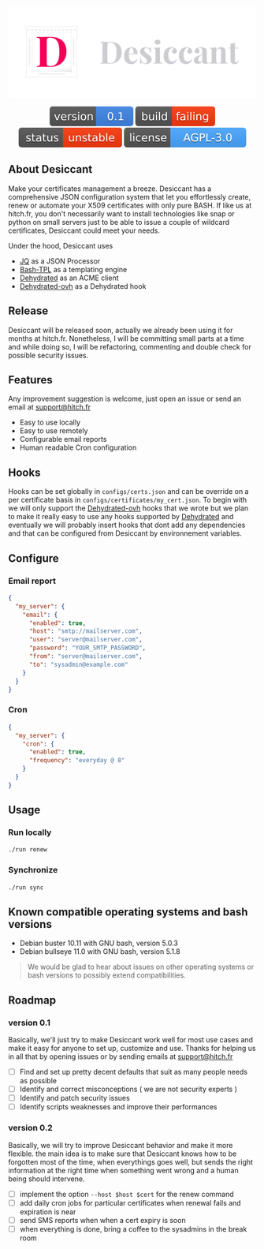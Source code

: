 [![Desiccant](./assets/desiccant.svg)](https://hitch.fr)

<p align="center">
  <a href="https://hitch.fr"><img src="./assets/version.svg" alt="Version"></a>
  <a href="https://hitch.fr"><img src="./assets/build_failed.svg" alt="Build Status"></a>
  <a href="https://hitch.fr"><img src="./assets/status_unstable.svg" alt="Latest Stable"></a>
  <a href="https://hitch.fr"><img src="./assets/license.svg" alt="License"></a>
</p>

## About Desiccant

Make your certificates management a breeze. Desiccant has a comprehensive JSON configuration system that let you effortlessly create, renew or automate your X509 certificates with only pure BASH. If like us at hitch.fr, you don't necessarily want to install technologies like snap or python on small servers just to be able to issue a couple of wildcard certificates, Desiccant could meet your needs.

Under the hood, Desiccant uses

- [JQ](https://github.com/stedolan/jq.git) as a JSON Processor
- [Bash-TPL](https://github.com/TekWizely/bash-tpl.git) as a templating engine
- [Dehydrated](https://github.com/dehydrated-io/dehydrated.git) as an ACME client
- [Dehydrated-ovh](https://github.com/hitch-fr/dehydrated-ovh.git) as a Dehydrated hook

## Release

Desiccant will be released soon, actually we already been using it for months at hitch.fr. Nonetheless, I will be committing small parts at a time and while doing so, I will be refactoring, commenting and double check for possible security issues.

## Features

Any improvement suggestion is welcome, just open an issue or send an email at [support@hitch.fr](mailto:support@hitch.fr)

- Easy to use locally
- Easy to use remotely
- Configurable email reports
- Human readable Cron configuration


## Hooks

Hooks can be set globally in `configs/certs.json` and can be override on a per certificate basis in `configs/certificates/my_cert.json`.
To begin with we will only support the [Dehydrated-ovh](https://github.com/hitch-fr/dehydrated-ovh.git) hooks that we wrote but we plan to make it really easy to use any hooks supported by [Dehydrated](https://github.com/dehydrated-io/dehydrated.git) and eventually we will probably insert hooks that dont add any dependencies and that can be configured from Desiccant by environnement variables.

## Configure

### Email report
```json
{
  "my_server": {
    "email": {
      "enabled": true,
      "host": "smtp://mailserver.com",
      "user": "server@mailserver.com",
      "password": "YOUR_SMTP_PASSWORD",
      "from": "server@mailserver.com",
      "to": "sysadmin@example.com"
    }
  }
}
```

### Cron
```json
{
  "my_server": {
    "cron": {
      "enabled": true,
      "frequency": "everyday @ 8"
    }
  }
}
```

## Usage

### Run locally
```bash
./run renew
```

### Synchronize
```bash
./run sync
```

## Known compatible operating systems and bash versions

- Debian buster 10.11 with GNU bash, version 5.0.3
- Debian bullseye 11.0 with GNU bash, version 5.1.8

> We would be glad to hear about issues on other operating systems or bash versions to possibly extend compatibilities.

## Roadmap

### version 0.1

Basically, we'll just try to make Desiccant work well for most use cases and make it easy for anyone to set up, customize and use. Thanks for helping us in all that by opening issues or by sending emails at [support@hitch.fr](mailto:support@hitch.fr)

- [ ] Find and set up pretty decent defaults that suit as many people needs as possible
- [ ] Identify and correct misconceptions ( we are not security experts )
- [ ] Identify and patch security issues
- [ ] Identify scripts weaknesses and improve their performances

### version 0.2

Basically, we will try to improve Desiccant behavior and make it more flexible. the main idea is to make sure that Desiccant knows how to be forgotten most of the time, when everythings goes well, but sends the right information at the right time when something went wrong and a human being should intervene.

- [ ] implement the option `--host $host $cert` for the renew command
- [ ] add daily cron jobs for particular certificates when renewal fails and expiration is near
- [ ] send SMS reports when when a cert expiry is soon
- [ ] when everything is done, bring a coffee to the sysadmins in the break room